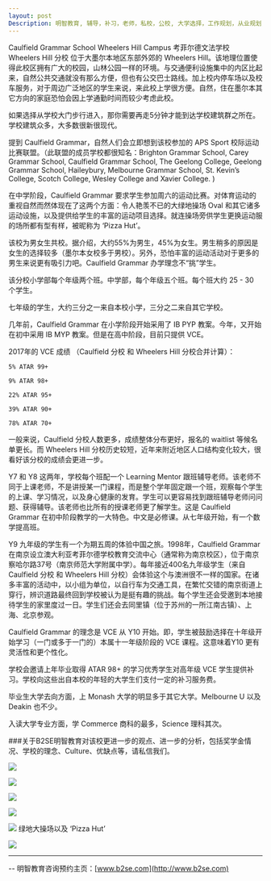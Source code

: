```yaml
---
layout: post
Description: 明智教育, 辅导，补习，老师，私校，公校, 大学选择，工作规划，从业规划，天才儿童是浮云，澳洲学生挫折教育，儿童空间推理，空间理解能力， 自我观对学习成绩的影响，Universities Selection, Career Education, Career Advisors, Guidance, Melbourne Private Schools, Selective Schools, Writing tutoring, Interviews tutoring, Resume Writing, Spatial skills, Failures help gifted children，Critical and creative thinking involves reasoning, using and analysing evidence, and applying knowledge to find creative solutions to complex problems；Verbal Reasoning, Decision Making, Quantitative Reasoning, Abstract Reasoning, Situational Judgement, self-concept and school results, school marks, gender differences in STEM subjects, 
---
```


Caulfield Grammar School Wheelers Hill Campus 考菲尔德文法学校 Wheelers Hill 分校 位于大墨尔本地区东部外郊的 Wheelers Hill。该地理位置使得此校区拥有广大的校园，山林公园一样的环境。与交通便利设施集中的内区比起来，自然公共交通就没有那么方便，但也有公交巴士路线。加上校内停车场以及校车服务，对于周边广泛地区的学生来说，来此校上学很方便。自然，住在墨尔本其它方向的家庭恐怕会因上学通勤时间而较少考虑此校。

如果选择从学校大门步行进入，那你需要再走5分钟才能到达学校建筑群之所在。学校建筑众多，大多数很新很现代。

提到 Caulfield Grammar，自然人们会立即想到该校参加的 APS Sport 校际运动比赛联盟。（此联盟的成员学校都很知名：Brighton Grammar School, Carey Grammar School, Caulfield Grammar School, The Geelong College, Geelong Grammar School, Haileybury, Melbourne Grammar School, St. Kevin’s College, Scotch College, Wesley College and Xavier College. )

在中学阶段，Caulfield Grammar 要求学生参加周六的运动比赛。对体育运动的重视自然而然体现在了这两个方面：令人艳羡不已的大绿地操场 Oval 和其它诸多运动设施，以及提供给学生的丰富的运动项目选择。就连操场旁供学生更换运动服的场所都有型有样，被昵称为 ‘Pizza Hut’。

该校为男女生共校。据介绍，大约55%为男生，45%为女生。男生稍多的原因是女生的选择较多（墨尔本女校多于男校）。另外，恐怕丰富的运动活动对于更多的男生来说更有吸引力吧。Caulfield Grammar 办学理念不“挑”学生。

该分校小学部每个年级两个班。中学部，每个年级五个班。每个班大约 25 - 30 个学生。

七年级的学生，大约三分之一来自本校小学，三分之二来自其它学校。

几年前，Caulfield Grammar 在小学阶段开始采用了 IB PYP 教案。今年，又开始在初中采用 IB MYP 教案。但是在高中阶段，目前只提供 VCE。

2017年的 VCE 成绩 （Caulfield 分校 和 Wheelers Hill 分校合并计算）：

	5% ATAR 99+ 

	9% ATAR 98+ 

	22% ATAR 95+ 

	39% ATAR 90+ 

	78% ATAR 70+ 

一般来说，Caulfield 分校人数更多，成绩整体分布更好，报名的 waitlist 等候名单更长。而 Wheelers Hill 分校历史较短，近年来附近地区人口结构变化较大，很看好该分校的成绩会更进一步。

Y7 和 Y8 这两年，学校每个班配一个 Learning Mentor 跟班辅导老师。该老师不同于上课老师，不是讲授某一门课程，而是整个学年固定跟一个班，观察每个学生的上课、学习情况，以及身心健康的发育。学生可以更容易找到跟班辅导老师问问题、获得辅导。该老师也比所有的授课老师更了解学生。这是 Caulfield Grammar 在初中阶段教学的一大特色。中文是必修课。从七年级开始，有一个数学提高班。

Y9 九年级的学生有一个为期五周的体验中国之旅。1998年，Caulfield Grammar 在南京设立澳大利亚考菲尔德学校教育交流中心（通常称为南京校区），位于南京察哈尔路37号（南京师范大学附属中学）。每年接近400名九年级学生（来自 Caulfield 分校 和 Wheelers Hill 分校）会体验这个与澳洲很不一样的国家。在诸多丰富的活动中，以小组为单位，以自行车为交通工具，在繁忙交错的南京街道上穿行，辨识道路最终回到学校被认为是挺有趣的挑战。每个学生还会受邀到本地接待学生的家里度过一日。学生们还会去同里镇（位于苏州的一所江南古镇）、上海、北京参观。

Caulfield Grammar 的理念是 VCE 从 Y10 开始。即，学生被鼓励选择在十年级开始学习（一门或多于一门的）本属十一年级阶段的 VCE 课程。这意味着Y10 更有灵活性和更个性化。

学校会邀请上年毕业取得 ATAR 98+ 的学习优秀学生对高年级 VCE 学生提供补习。学校向这些出自本校的年轻的大学生们支付一定的补习服务费。

毕业生大学去向方面，上 Monash 大学的明显多于其它大学。Melbourne U 以及 Deakin 也不少。

入读大学专业方面，学 Commerce 商科的最多，Science 理科其次。



###关于B2SE明智教育对该校更进一步的观点、进一步的分析，包括奖学金情况、学校的理念、Culture、优缺点等，请私信我们。


![](https://farm2.staticflickr.com/1937/30670463887_29cd6d17cc_o.jpg)

![](https://farm2.staticflickr.com/1931/45611414841_ff2176a30f_o.jpg)

![](https://farm2.staticflickr.com/1977/45611419871_cf3f1b31e8_o.jpg)

![](https://farm2.staticflickr.com/1922/44697603845_a9b89a5d6f_o.jpg)

![](https://farm2.staticflickr.com/1917/30670760057_7fd4d41581_o.jpg)
	绿地大操场以及 ‘Pizza Hut’

![](https://www.caulfieldgs.vic.edu.au/wp-content/uploads/2013/01/wheelers_hill-1140x356.png)



--------
-- 明智教育咨询预约主页：[www.b2se.com](http://www.b2se.com)

